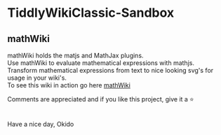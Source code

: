# TiddlyWikiClassic-Sandbox
## mathWiki
mathWiki holds the matjs and MathJax plugins.\
Use mathWiki to evaluate mathematical expressions with mathjs.\
Transform mathematical expressions from text to nice looking svg's for usage in your wiki's.\
To see this wiki in action go here [mathWiki](https://raw.githack.com/qbroker/TiddlyWikiClassic-Sandbox/main/mathWiki/mathWiki.html)

Comments are appreciated and if you like this project, give it a :star:\
\
\
Have a nice day, Okido
